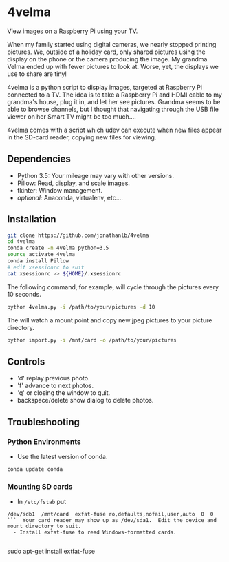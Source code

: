 # 4velma
View images on a Raspberry Pi using your TV.

When my family started using digital cameras, we nearly stopped printing pictures. We, outside of a holiday card, only shared pictures using the display on the phone or the camera producing the image. My grandma Velma ended up with fewer pictures to look at.  Worse, yet, the displays we use to share are tiny!

4velma is a python script to display images, targeted at Raspberry Pi connected to a TV.  The idea is to take a Raspberry Pi and HDMI cable to my grandma's house, plug it in, and let her see pictures.  Grandma seems to be able to browse channels, but I thought that navigating through the USB file viewer on her Smart TV might be too much....

4velma comes with a script which udev can execute when new files appear in the SD-card reader, copying new files for viewing.

## Dependencies
- Python 3.5:  Your mileage may vary with other versions.
- Pillow:  Read, display, and scale images.
- tkinter: Window management.
- *optional:* Anaconda, virtualenv, etc....

## Installation
```sh
git clone https://github.com/jonathanlb/4velma
cd 4velma
conda create -n 4velma python=3.5
source activate 4velma
conda install Pillow
# edit xsessionrc to suit
cat xsessionrc >> ${HOME}/.xsessionrc
```

The following command, for example, will cycle through the pictures every 10 seconds.
```sh
python 4velma.py -i /path/to/your/pictures -d 10
```

The will watch a mount point and copy new jpeg pictures to your picture directory.
```sh
python import.py -i /mnt/card -o /path/to/your/pictures
```

## Controls

- 'd' replay previous photo.
- 'f' advance to next photos.
- 'q' or closing the window to quit.
- backspace/delete show dialog to delete photos.

## Troubleshooting
### Python Environments
- Use the latest version of conda.

```
conda update conda
```
### Mounting SD cards
 - In ```/etc/fstab``` put
```
/dev/sdb1  /mnt/card  exfat-fuse ro,defaults,nofail,user,auto  0  0
```  Your card reader may show up as /dev/sda1.  Edit the device and mount directory to suit.
  - Install exfat-fuse to read Windows-formatted cards.
  
```
sudo apt-get install extfat-fuse
```
